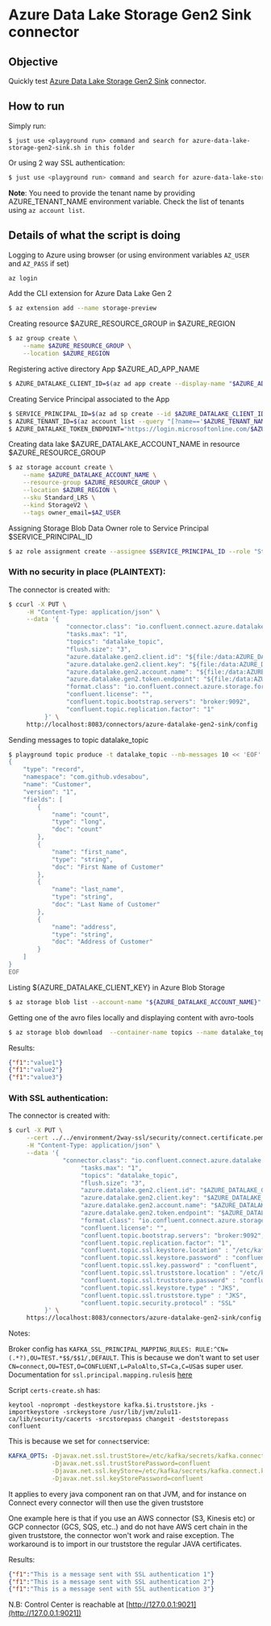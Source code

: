 # Azure Data Lake Storage Gen2 Sink connector



## Objective

Quickly test [Azure Data Lake Storage Gen2 Sink](https://docs.confluent.io/current/connect/kafka-connect-azure-data-lake-gen2-storage/index.html#quick-start) connector.



## How to run

Simply run:

```
$ just use <playground run> command and search for azure-data-lake-storage-gen2-sink.sh in this folder
```

Or using 2 way SSL authentication:

```bash
$ just use <playground run> command and search for azure-data-lake-storage-gen2-2way-ssl.sh in this folder
```

**Note**: You need to provide the tenant name by providing AZURE_TENANT_NAME environment variable. Check the list of tenants using `az account list`.
## Details of what the script is doing

Logging to Azure using browser (or using environment variables `AZ_USER` and `AZ_PASS` if set)

```bash
az login
```

Add the CLI extension for Azure Data Lake Gen 2

```bash
$ az extension add --name storage-preview
```

Creating resource $AZURE_RESOURCE_GROUP in $AZURE_REGION

```bash
$ az group create \
    --name $AZURE_RESOURCE_GROUP \
    --location $AZURE_REGION
```

Registering active directory App $AZURE_AD_APP_NAME

```bash
$ AZURE_DATALAKE_CLIENT_ID=$(az ad app create --display-name "$AZURE_AD_APP_NAME" --is-fallback-public-client false --sign-in-audience AzureADandPersonalMicrosoftAccount --query appId -o tsv)
```

Creating Service Principal associated to the App

```bash
$ SERVICE_PRINCIPAL_ID=$(az ad sp create --id $AZURE_DATALAKE_CLIENT_ID | jq -r '.id')
$ AZURE_TENANT_ID=$(az account list --query "[?name=='$AZURE_TENANT_NAME']" | jq -r '.[].tenantId')
$ AZURE_DATALAKE_TOKEN_ENDPOINT="https://login.microsoftonline.com/$AZURE_TENANT_ID/oauth2/token"
```

Creating data lake $AZURE_DATALAKE_ACCOUNT_NAME in resource $AZURE_RESOURCE_GROUP

```bash
$ az storage account create \
    --name $AZURE_DATALAKE_ACCOUNT_NAME \
    --resource-group $AZURE_RESOURCE_GROUP \
    --location $AZURE_REGION \
    --sku Standard_LRS \
    --kind StorageV2 \
    --tags owner_email=$AZ_USER
```

Assigning Storage Blob Data Owner role to Service Principal $SERVICE_PRINCIPAL_ID

```bash
$ az role assignment create --assignee $SERVICE_PRINCIPAL_ID --role "Storage Blob Data Owner"
```

### With no security in place (PLAINTEXT):

The connector is created with:

```bash
$ ccurl -X PUT \
     -H "Content-Type: application/json" \
     --data '{
                "connector.class": "io.confluent.connect.azure.datalake.gen2.AzureDataLakeGen2SinkConnector",
                "tasks.max": "1",
                "topics": "datalake_topic",
                "flush.size": "3",
                "azure.datalake.gen2.client.id": "${file:/data:AZURE_DATALAKE_CLIENT_ID}",
                "azure.datalake.gen2.client.key": "${file:/data:AZURE_DATALAKE_CLIENT_PASSWORD}",
                "azure.datalake.gen2.account.name": "${file:/data:AZURE_DATALAKE_ACCOUNT_NAME}",
                "azure.datalake.gen2.token.endpoint": "${file:/data:AZURE_DATALAKE_TOKEN_ENDPOINT}",
                "format.class": "io.confluent.connect.azure.storage.format.avro.AvroFormat",
                "confluent.license": "",
                "confluent.topic.bootstrap.servers": "broker:9092",
                "confluent.topic.replication.factor": "1"
          }' \
     http://localhost:8083/connectors/azure-datalake-gen2-sink/config | jq .
```

Sending messages to topic datalake_topic

```bash
$ playground topic produce -t datalake_topic --nb-messages 10 << 'EOF'
{
    "type": "record",
    "namespace": "com.github.vdesabou",
    "name": "Customer",
    "version": "1",
    "fields": [
        {
            "name": "count",
            "type": "long",
            "doc": "count"
        },
        {
            "name": "first_name",
            "type": "string",
            "doc": "First Name of Customer"
        },
        {
            "name": "last_name",
            "type": "string",
            "doc": "Last Name of Customer"
        },
        {
            "name": "address",
            "type": "string",
            "doc": "Address of Customer"
        }
    ]
}
EOF
```

Listing ${AZURE_DATALAKE_CLIENT_KEY} in Azure Blob Storage

```bash
$ az storage blob list --account-name "${AZURE_DATALAKE_ACCOUNT_NAME}" --container-name topics
```

Getting one of the avro files locally and displaying content with avro-tools

```bash
$ az storage blob download  --container-name topics --name datalake_topic/partition=0/datalake_topic+0+0000000000.avro --file /tmp/datalake_topic+0+0000000000.avro --account-name "${AZURE_DATALAKE_ACCOUNT_NAME}"
```

Results:

```json
{"f1":"value1"}
{"f1":"value2"}
{"f1":"value3"}
```

### With SSL authentication:

The connector is created with:

```bash
$ curl -X PUT \
     --cert ../../environment/2way-ssl/security/connect.certificate.pem --key ../../environment/2way-ssl/security/connect.key --tlsv1.2 --cacert ../../environment/2way-ssl/security/snakeoil-ca-1.crt \
     -H "Content-Type: application/json" \
     --data '{
               "connector.class": "io.confluent.connect.azure.datalake.gen2.AzureDataLakeGen2SinkConnector",
                    "tasks.max": "1",
                    "topics": "datalake_topic",
                    "flush.size": "3",
                    "azure.datalake.gen2.client.id": "$AZURE_DATALAKE_CLIENT_ID",
                    "azure.datalake.gen2.client.key": "$AZURE_DATALAKE_CLIENT_PASSWORD",
                    "azure.datalake.gen2.account.name": "$AZURE_DATALAKE_ACCOUNT_NAME",
                    "azure.datalake.gen2.token.endpoint": "$AZURE_DATALAKE_TOKEN_ENDPOINT",
                    "format.class": "io.confluent.connect.azure.storage.format.avro.AvroFormat",
                    "confluent.license": "",
                    "confluent.topic.bootstrap.servers": "broker:9092",
                    "confluent.topic.replication.factor": "1",
                    "confluent.topic.ssl.keystore.location" : "/etc/kafka/secrets/kafka.connect.keystore.jks",
                    "confluent.topic.ssl.keystore.password" : "confluent",
                    "confluent.topic.ssl.key.password" : "confluent",
                    "confluent.topic.ssl.truststore.location" : "/etc/kafka/secrets/kafka.connect.truststore.jks",
                    "confluent.topic.ssl.truststore.password" : "confluent",
                    "confluent.topic.ssl.keystore.type" : "JKS",
                    "confluent.topic.ssl.truststore.type" : "JKS",
                    "confluent.topic.security.protocol" : "SSL"
          }' \
     https://localhost:8083/connectors/azure-datalake-gen2-sink/config | jq .
```

Notes:

Broker config has `KAFKA_SSL_PRINCIPAL_MAPPING_RULES: RULE:^CN=(.*?),OU=TEST.*$$/$$1/,DEFAULT`. This is because we don't want to set user `CN=connect,OU=TEST,O=CONFLUENT,L=PaloAlto,ST=Ca,C=US`as super user. Documentation for `ssl.principal.mapping.rules`is [here](https://docs.confluent.io/current/kafka/authorization.html#user-names)

Script `certs-create.sh` has:

```
keytool -noprompt -destkeystore kafka.$i.truststore.jks -importkeystore -srckeystore /usr/lib/jvm/zulu11-ca/lib/security/cacerts -srcstorepass changeit -deststorepass confluent
```

This is because we set for `connect`service:

```yaml
KAFKA_OPTS: -Djavax.net.ssl.trustStore=/etc/kafka/secrets/kafka.connect.truststore.jks
            -Djavax.net.ssl.trustStorePassword=confluent
            -Djavax.net.ssl.keyStore=/etc/kafka/secrets/kafka.connect.keystore.jks
            -Djavax.net.ssl.keyStorePassword=confluent
```

It applies to every java component ran on that JVM, and for instance on Connect every connector will then use the given truststore

One example here is that if you use an AWS connector (S3, Kinesis etc) or GCP connector (GCS, SQS, etc..) and do not have AWS cert chain in the given truststore, the connector won't work and raise exception.
The workaround is to import in our truststore the regular JAVA certificates.

Results:

```json
{"f1":"This is a message sent with SSL authentication 1"}
{"f1":"This is a message sent with SSL authentication 2"}
{"f1":"This is a message sent with SSL authentication 3"}
```

N.B: Control Center is reachable at [http://127.0.0.1:9021](http://127.0.0.1:9021])
